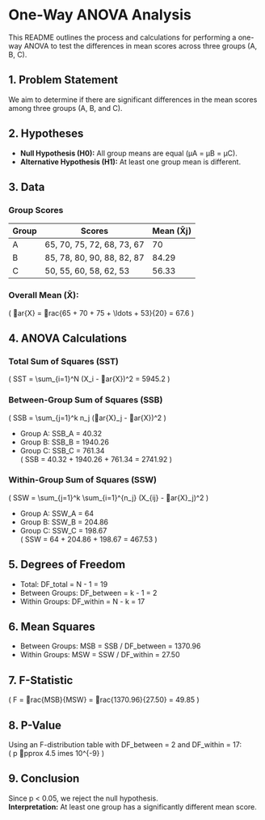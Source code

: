 
# One-Way ANOVA Analysis

This README outlines the process and calculations for performing a one-way ANOVA to test the differences in mean scores across three groups (A, B, C).

## 1. Problem Statement
We aim to determine if there are significant differences in the mean scores among three groups (A, B, and C).

## 2. Hypotheses
- **Null Hypothesis (H0):** All group means are equal (μA = μB = μC).
- **Alternative Hypothesis (H1):** At least one group mean is different.

## 3. Data
### Group Scores
| Group  | Scores                     | Mean (X̄j)  |
|--------|----------------------------|-------------|
| A      | 65, 70, 75, 72, 68, 73, 67 | 70          |
| B      | 85, 78, 80, 90, 88, 82, 87 | 84.29       |
| C      | 50, 55, 60, 58, 62, 53     | 56.33       |

### Overall Mean (X̄):
\(
ar{X} = rac{65 + 70 + 75 + \ldots + 53}{20} = 67.6
\)

## 4. ANOVA Calculations

### Total Sum of Squares (SST)
\(
SST = \sum_{i=1}^N (X_i - ar{X})^2 = 5945.2
\)

### Between-Group Sum of Squares (SSB)
\(
SSB = \sum_{j=1}^k n_j (ar{X}_j - ar{X})^2
\)
- Group A: SSB_A = 40.32  
- Group B: SSB_B = 1940.26  
- Group C: SSB_C = 761.34  
\(
SSB = 40.32 + 1940.26 + 761.34 = 2741.92
\)

### Within-Group Sum of Squares (SSW)
\(
SSW = \sum_{j=1}^k \sum_{i=1}^{n_j} (X_{ij} - ar{X}_j)^2
\)
- Group A: SSW_A = 64  
- Group B: SSW_B = 204.86  
- Group C: SSW_C = 198.67  
\(
SSW = 64 + 204.86 + 198.67 = 467.53
\)

## 5. Degrees of Freedom
- Total: DF_total = N - 1 = 19  
- Between Groups: DF_between = k - 1 = 2  
- Within Groups: DF_within = N - k = 17  

## 6. Mean Squares
- Between Groups: MSB = SSB / DF_between = 1370.96  
- Within Groups: MSW = SSW / DF_within = 27.50  

## 7. F-Statistic
\(
F = rac{MSB}{MSW} = rac{1370.96}{27.50} = 49.85
\)

## 8. P-Value
Using an F-distribution table with DF_between = 2 and DF_within = 17:  
\(
p pprox 4.5 	imes 10^{-9}
\)

## 9. Conclusion
Since p < 0.05, we reject the null hypothesis.  
**Interpretation:** At least one group has a significantly different mean score.

